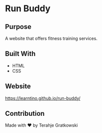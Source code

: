 # Run Buddy

## Purpose
A website that offers fitness training services.

## Built With
* HTML
* CSS

## Website
https://learntino.github.io/run-buddy/

## Contribution
Made with ❤️ by Terahje Gratkowski

